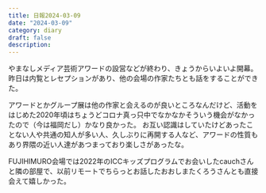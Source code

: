 ```yaml
---
title: 日報2024-03-09
date: "2024-03-09"
category: diary
draft: false
description:
---
```


やまなしメディア芸術アワードの設営などが終わり、きょうからいよいよ開幕。昨日は内覧とレセプションがあり、他の会場の作家たちとも話をすることができた。

アワードとかグループ展は他の作家と会えるのが良いところなんだけど、活動をはじめた2020年頃はちょうどコロナ真っ只中でなかなかそういう機会がなかったので（今は福岡だし）かなり良かった。
お互い認識はしていたけどあったことない人や共通の知人が多い人、久しぶりに再開する人など、アワードの性質もあり界隈の近い人達があつまっており楽しさがあったな。

FUJIHIMURO会場では2022年のICCキッズプログラムでお会いしたcauchさんと隣の部屋で、以前リモートでちらっとお話したおおしまたくろうさんとも直接会えて嬉しかった。


